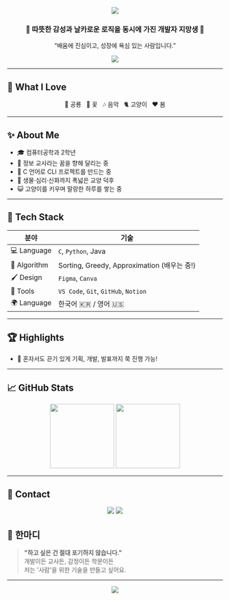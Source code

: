 <!-- 프로필 상단 배너 -->
<div align="center">
  <img src="https://capsule-render.vercel.app/api?type=wave&color=0:ffb8d1,100:a8b7ff&height=160&section=header&text=Hello%20I'm%20Eunsoo!💖&fontSize=45&fontAlignY=35&desc=Creative%20Dev%20with%20a%20Heart&descAlignY=55&fontColor=ff6699&descSize=20" />
</div>
<!-- 인사 -->
<div align="center">
  
  <h3>🌼 따뜻한 감성과 날카로운 로직을 동시에 가진 개발자 지망생 🌼</h3>

  <p>“배움에 진심이고, 성장에 욕심 있는 사람입니다.”</p>
  
  <img src="https://readme-typing-svg.demolab.com?font=Fira+Code&pause=1000&color=FF99B4&center=true&vCenter=true&width=435&lines=Computer+Engineering+Student.;Future+Information+Teacher.;Creative+Maker.;I+never+give+up." />

</div>


---

## 💖 What I Love

<div align="center">
  🦖 공룡 &nbsp; 🌸 꽃 &nbsp; 🎶 음악 &nbsp; 🐈 고양이 &nbsp; ❤️ 봄  
</div>


---

## ✨ About Me

- 🎓 컴퓨터공학과 2학년  
- 🏫 정보 교사라는 꿈을 향해 달리는 중  
- 💬 C 언어로 CLI 프로젝트를 만드는 중  
- 🧠 생물·심리·신화까지 폭넓은 교양 덕후  
- 😺 고양이를 키우며 말랑한 하루를 쌓는 중

---

## 🔧 Tech Stack

| 분야         | 기술 |
|--------------|------|
| 💻 Language  | `C`, `Python`, Java |
| 🧠 Algorithm | Sorting, Greedy, Approximation (배우는 중!) |
| 🖌 Design    | `Figma`, `Canva` |
| 📁 Tools     | `VS Code`, `Git`, `GitHub`, `Notion` |
| 🌍 Language  | 한국어 🇰🇷 / 영어 🇺🇸 |


---

## 🏆 Highlights

- 🧩 혼자서도 끈기 있게 기획, 개발, 발표까지 쭉 진행 가능!

---

## 📈 GitHub Stats

<div align="center">
  <img src="https://github-readme-stats.vercel.app/api?username=chloe903S2&show_icons=true&theme=tokyonight&hide=prs" height="150"/>
  <img src="https://github-readme-stats.vercel.app/api/top-langs/?username=chloe903S2&layout=compact&theme=tokyonight" height="150"/>
</div>

---

## 📱 Contact

<p align="center">
  <a href="https://www.instagram.com/dms2tn" target="_blank"><img src="https://img.shields.io/badge/Instagram-ffb8d1?style=flat&logo=instagram&logoColor=white"/></a>
  <a href="https://blog.naver.com/chloe4822" target="_blank"><img src="https://img.shields.io/badge/Blog-a8b7ff?style=flat&logo=tistory&logoColor=white"/></a>
</p>


## 💬 한마디

> **"하고 싶은 건 절대 포기하지 않습니다."**  
> 개발이든 교사든, 감정이든 학문이든  
> 저는 '사람'을 위한 기술을 만들고 싶어요.

---

<div align="center">
  <img src="https://capsule-render.vercel.app/api?type=waving&color=0:a8b7ff,100:ffc8dd&height=100&section=footer" />
</div>
